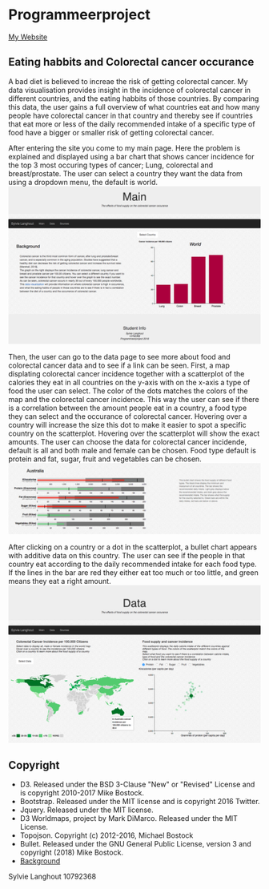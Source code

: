 # Programmeerproject

[My Website](https://slanghout.github.io/Programmeerproject/)

## Eating habbits and Colorectal cancer occurance

A bad diet is believed to increae the risk of getting colorectal cancer. My data visualisation provides insight in the incidence of colorectal cancer in different countries, and the eating habbits of those countries. By comparing this data, the user gains a full overview of what countries eat and how many people have colorectal cancer in that country and thereby see if countries that eat more or less of the daily recommended intake of a specific type of food have a bigger or smaller risk of getting colorectal cancer.

After entering the site you come to my main page. Here the problem is explained and displayed using a bar chart that shows cancer incidence for the top 3 most occuring types of cancer; Lung, colorectal and breast/prostate. The user can select a country they want the data from using a dropdown menu, the default is world.
![](doc/main_page.png)

Then, the user can go to the data page to see more about food and colorectal cancer data and to see if a link can be seen. First, a map displating colorectal cancer incidence together with a scatterplot of the calories they eat in all countries on the y-axis with on the x-axis a type of food the user can select. The color of the dots matches the colors of the map and the colorectal cancer incidence. This way the user can see if there is a correlation between the amount people eat in a country, a food type they can select and the occurance of colorectal cancer. Hovering over a country will increase the size this dot to make it easier to spot a specific country on the scatterplot. Hovering over the scatterplot will show the exact amounts. The user can choose the data for colorectal cancer incidende, default is all and both male and female can be chosen. Food type default is protein and fat, sugar, fruit and vegetables can be chosen. 
![](doc/bullet_chart.png)

After clicking on a country or a dot in the scatterplot, a bullet chart appears with additive data on this country. The user can see if the people in that country eat according to the daily recommended intake for each food type. If the lines in the bar are red they either eat too much or too little, and green means they eat a right amount.
![](doc/map_and_scatter.png)

## Copyright
- D3. Released under the BSD 3-Clause "New" or "Revised" License and is copyright 2010-2017 Mike Bostock.
- Bootstrap. Released under the MIT license and is copyright 2016 Twitter.
- Jquery. Released under the MIT license.
- D3 Worldmaps, project by Mark DiMarco. Released under the MIT License.
- Topojson. Copyright (c) 2012-2016, Michael Bostock
- Bullet. Released under the GNU General Public License, version 3 and copyright (2018) Mike Bostock.
- [Background](https://www.toptal.com/designers/subtlepatterns/)

Sylvie Langhout
10792368